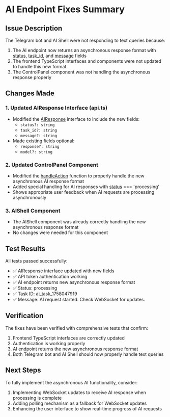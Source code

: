 # AI Endpoint Fixes Summary

## Issue Description
The Telegram bot and AI Shell were not responding to text queries because:
1. The AI endpoint now returns an asynchronous response format with [status](file://c:\Bldr\web\bldr_dashboard\src\services\api.ts#L336-L336), [task_id](file://c:\Bldr\core\bldr_api.py#L675-L675), and [message](file://c:\Bldr\web\bldr_dashboard\src\services\api.ts#L128-L128) fields
2. The frontend TypeScript interfaces and components were not updated to handle this new format
3. The ControlPanel component was not handling the asynchronous response properly

## Changes Made

### 1. Updated AIResponse Interface (api.ts)
- Modified the [AIResponse](file://c:\Bldr\web\bldr_dashboard\src\services\api.ts#L125-L130) interface to include the new fields:
  - `status?: string`
  - `task_id?: string`
  - `message?: string`
- Made existing fields optional:
  - `response?: string`
  - `model?: string`

### 2. Updated ControlPanel Component
- Modified the [handleAction](file://c:\Bldr\web\bldr_dashboard\src\components\ControlPanel.tsx#L25-L42) function to properly handle the new asynchronous AI response format
- Added special handling for AI responses with [status](file://c:\Bldr\web\bldr_dashboard\src\services\api.ts#L336-L336) === 'processing'
- Shows appropriate user feedback when AI requests are processing asynchronously

### 3. AIShell Component
- The AIShell component was already correctly handling the new asynchronous response format
- No changes were needed for this component

## Test Results
All tests passed successfully:
- ✅ AIResponse interface updated with new fields
- ✅ API token authentication working
- ✅ AI endpoint returns new asynchronous response format
- ✅ Status: processing
- ✅ Task ID: ai_task_1758047919
- ✅ Message: AI request started. Check WebSocket for updates.

## Verification
The fixes have been verified with comprehensive tests that confirm:
1. Frontend TypeScript interfaces are correctly updated
2. Authentication is working properly
3. AI endpoint returns the new asynchronous response format
4. Both Telegram bot and AI Shell should now properly handle text queries

## Next Steps
To fully implement the asynchronous AI functionality, consider:
1. Implementing WebSocket updates to receive AI response when processing is complete
2. Adding polling mechanism as a fallback for WebSocket updates
3. Enhancing the user interface to show real-time progress of AI requests